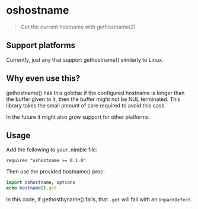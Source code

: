 # oshostname

> Get the current hostname with gethostname(2)

## Support platforms

Currently, just any that support gethostname() similarly to Linux.

## Why even use this?

gethostname() has this gotcha: if the configured hostname is longer than the
buffer given to it, then the buffer might not be NUL terminated. This library
takes the small amount of care required to avoid this case.

In the future it might also grow support for other platforms.

## Usage

Add the following to your .nimble file:

```
requires "oshostname >= 0.1.0"
```

Then use the provided hostname() proc:

```nim
import oshostname, options
echo hostname().get
```

In this code, if gethostbyname() fails, that `.get` will fail with an
`UnpackDefect`.
